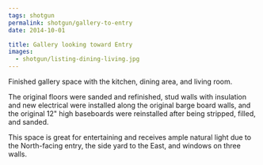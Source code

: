 ```yaml
---
tags: shotgun
permalink: shotgun/gallery-to-entry
date: 2014-10-01

title: Gallery looking toward Entry
images:
  - shotgun/listing-dining-living.jpg
---
```

Finished gallery space with the kitchen, dining area, and living room.

The original floors were sanded and refinished, stud walls with insulation and new electrical were installed along the original barge board walls, and the original 12" high baseboards were reinstalled after being stripped, filled, and sanded.

This space is great for entertaining and receives ample natural light due to the North-facing entry, the side yard to the East, and windows on three walls.